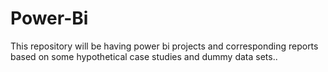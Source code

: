 # Power-Bi
This repository will be having power bi projects and corresponding reports based on some hypothetical case studies and dummy data sets..
